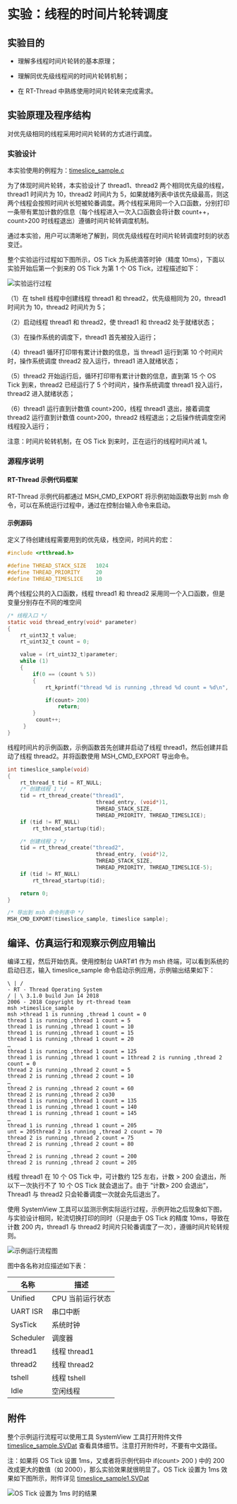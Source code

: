# 实验：线程的时间片轮转调度

## 实验目的

-   理解多线程时间片轮转的基本原理；

-   理解同优先级线程间的时间片轮转机制；

-   在 RT-Thread 中熟练使用时间片轮转来完成需求。

实验原理及程序结构
------------------

对优先级相同的线程采用时间片轮转的方式进行调度。

### 实验设计

本实验使用的例程为：[timeslice_sample.c](https://github.com/RT-Thread-packages/kernel-sample/blob/v0.2.0/timeslice_sample.c)

为了体现时间片轮转，本实验设计了 thread1、thread2 两个相同优先级的线程，thread1 时间片为 10，thread2 时间片为 5，如果就绪列表中该优先级最高，则这两个线程会按照时间片长短被轮番调度。两个线程采用同一个入口函数，分别打印一条带有累加计数的信息（每个线程进入一次入口函数会将计数 count++，count>200 时线程退出）遵循时间片轮转调度机制。

通过本实验，用户可以清晰地了解到，同优先级线程在时间片轮转调度时刻的状态变迁。

整个实验运行过程如下图所示，OS Tick 为系统滴答时钟（精度 10ms），下面以实验开始后第一个到来的 OS Tick 为第 1 个 OS Tick，过程描述如下：

![实验运行过程](figures/process20.png)

（1）在 tshell 线程中创建线程 thread1 和 thread2，优先级相同为 20，thread1 时间片为 10，thread2 时间片为 5；

（2）启动线程 thread1 和 thread2，使 thread1 和 thread2 处于就绪状态；

（3）在操作系统的调度下，thread1 首先被投入运行；

（4）thread1 循环打印带有累计计数的信息，当 thread1 运行到第 10 个时间片时，操作系统调度 thread2 投入运行，thread1 进入就绪状态；

（5）thread2 开始运行后，循环打印带有累计计数的信息，直到第 15 个 OS Tick 到来，thread2 已经运行了 5 个时间片，操作系统调度 thread1 投入运行，thread2 进入就绪状态；

（6）thread1 运行直到计数值 count>200，线程 thread1 退出，接着调度 thread2 运行直到计数值 count>200，thread2 线程退出；之后操作统调度空闲线程投入运行；

注意：时间片轮转机制，在 OS Tick 到来时，正在运行的线程时间片减 1。

### 源程序说明

#### RT-Thread 示例代码框架

RT-Thread 示例代码都通过 MSH_CMD_EXPORT 将示例初始函数导出到 msh 命令，可以在系统运行过程中，通过在控制台输入命令来启动。

#### 示例源码

定义了待创建线程需要用到的优先级，栈空间，时间片的宏：

```c
#include <rtthread.h>

#define THREAD_STACK_SIZE   1024
#define THREAD_PRIORITY     20
#define THREAD_TIMESLICE    10
```

两个线程公共的入口函数，线程 thread1 和 thread2 采用同一个入口函数，但是变量分别存在不同的堆空间

```c
/* 线程入口 */
static void thread_entry(void* parameter)
{
    rt_uint32_t value;
    rt_uint32_t count = 0;

    value = (rt_uint32_t)parameter;
    while (1)
    {
        if(0 == (count % 5))
        {
            rt_kprintf("thread %d is running ,thread %d count = %d\n", value , value , count);

            if(count> 200)
                return;
        }
         count++;
     }
}
```

线程时间片的示例函数，示例函数首先创建并启动了线程 thread1，然后创建并启动了线程 thread2。并将函数使用 MSH_CMD_EXPORT 导出命令。

```c
int timeslice_sample(void)
{
    rt_thread_t tid = RT_NULL;
    /* 创建线程 1 */
    tid = rt_thread_create("thread1",
                            thread_entry, (void*)1,
                            THREAD_STACK_SIZE,
                            THREAD_PRIORITY, THREAD_TIMESLICE);
    if (tid != RT_NULL)
        rt_thread_startup(tid);

    /* 创建线程 2 */
    tid = rt_thread_create("thread2",
                            thread_entry, (void*)2,
                            THREAD_STACK_SIZE,
                            THREAD_PRIORITY, THREAD_TIMESLICE-5);
    if (tid != RT_NULL)
        rt_thread_startup(tid);

    return 0;
}

/* 导出到 msh 命令列表中 */
MSH_CMD_EXPORT(timeslice_sample, timeslice sample);
```

编译、仿真运行和观察示例应用输出
--------------------------------

编译工程，然后开始仿真。使用控制台 UART#1 作为 msh 终端，可以看到系统的启动日志，输入 timeslice_sample 命令启动示例应用，示例输出结果如下：

```
\ | /
- RT - Thread Operating System
/ | \ 3.1.0 build Jun 14 2018
2006 - 2018 Copyright by rt-thread team
msh >timeslice_sample
msh >thread 1 is running ,thread 1 count = 0
thread 1 is running ,thread 1 count = 5
thread 1 is running ,thread 1 count = 10
thread 1 is running ,thread 1 count = 15
thread 1 is running ,thread 1 count = 20
…
thread 1 is running ,thread 1 count = 125
thread 1 is running ,thread 1 count = 1thread 2 is running ,thread 2 count = 0
thread 2 is running ,thread 2 count = 5
thread 2 is running ,thread 2 count = 10
…
thread 2 is running ,thread 2 count = 60
thread 2 is running ,thread 2 co30
thread 1 is running ,thread 1 count = 135
thread 1 is running ,thread 1 count = 140
thread 1 is running ,thread 1 count = 145
…
thread 1 is running ,thread 1 count = 205
unt = 205thread 2 is running ,thread 2 count = 70
thread 2 is running ,thread 2 count = 75
thread 2 is running ,thread 2 count = 80
…
thread 2 is running ,thread 2 count = 200
thread 2 is running ,thread 2 count = 205
```

线程 thread1 在 10 个 OS Tick 中，可计数约 125 左右，计数 > 200 会退出，所以下一次执行不了 10 个 OS Tick 就会退出了。由于 “计数> 200 会退出”，Thread1 与 thread2 只会轮番调度一次就会先后退出了。

使用 SystemView 工具可以监测示例实际运行过程，示例开始之后现象如下图，与实验设计相同，轮流切换打印的同时（只是由于 OS Tick 的精度 10ms，导致在计数 200 内，thread1 与 thread2 时间片只轮番调度了一次），遵循时间片轮转规则。

![示例运行流程图](figures/process21.png)

图中各名称对应描述如下表：

| 名称      | 描述            |
|-----------|-----------------|
| Unified   | CPU 当前运行状态 |
| UART ISR  | 串口中断        |
| SysTick   | 系统时钟        |
| Scheduler | 调度器          |
| thread1   | 线程 thread1     |
| thread2   | 线程 thread2     |
| tshell    | 线程 tshell      |
| Idle      | 空闲线程        |

附件
----

整个示例运行流程可以使用工具 SystemView 工具打开附件文件 [timeslice_sample.SVDat](https://www.rt-thread.org/document/site/tutorial/experimental-manual/timeslice_sample/timeslice_sample.SVDat) 查看具体细节。注意打开附件时，不要有中文路径。

注：如果将 OS Tick 设置 1ms，又或者将示例代码中 if(count> 200 ) 中的 200 改成更大的数值（如 2000），那么实验效果就很明显了。OS Tick 设置为 1ms 效果如下图所示，附件详见 [timeslice_sample1.SVDat](https://www.rt-thread.org/document/site/tutorial/experimental-manual/timeslice_sample/timeslice_sample1.SVDat)

![OS Tick 设置为 1ms 时的结果](figures/process22.png)

